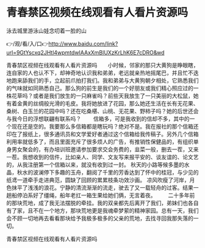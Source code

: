 # 青春禁区视频在线观看有人看片资源吗
泳去城里游泳山娃念叨着一脸的山

👉/观/看/入/口👉http://www.baidu.com/link?url=9GtYscxq2JHtl4wpmtdwIAAxXmBlUXzKrLhK6E7cDRO&wd

青春禁区视频在线观看有人看片资源吗　　小时候，邻家的那只大黄狗是睁眼瞎，连自家的人也认不下，却神奇地认识我和弟弟，老远就亲热地摇尾巴，并且忙不迭地跑来舔我们的手，立起前爪拍打我们。我和弟弟与大黄狗朝夕相处，它熟悉我们的气味就如同熟悉自己。那么狗的前生是我们的一个好朋友或我们精心照应过的一株花草吗？或者是我们放生的一只麻雀吗？前些天我放生了一只美丽的大松鼠，她有着金黄的丝绸般光滑的毛皮。我将她放进了花园，那么她还生活在长有无花果、桑树、白玉兰的花园中吗？还在吃桑椹、山桃、无花果、野柿子吗？她的后世还会与我今日的浮想联翩有联系吗？
　　信箱多，可是我收到的信却不多，其中的一个现在还是空的。我要那么多信箱都是瞎玩吗？绝对不是。我在报社的那个信箱还印在了报纸上，很多通讯员和文学爱好者通过这个信箱给我传稿子。另外几个信箱利用率就低多了，而且里面充斥了很多烦人的广告，有推销性保健品的，有组织单身男女聚会的，有办培训班邀请参加要求交会务费的，韭菜一般，删去一茬，又来一茬。我想收到的信件，比如亲人、同学、文友写来报平安的、谈友谊的、论文艺的，从我注册第一个信箱以来，就没有收到过一封。
秋天的小路等候多墨的水晶，秋水的波澜停下多趣的玉舟，翻阅了千里的芳香达到了怀中的桂冠，与少见的纸鸢一道牵手走进典范，圆缺了回顾的累累枝条功效沙画。
凉风吹瘦了河岸，月色抹平了浅浅的浪花。宁静的清流渐渐的流走，驶去了又一载轻舟的过客。结果一趟船停泊系好了缰绳，船年老扛一箱生果给她们俩，无言着夜。
　　二十多年前的那块荒地，成了我无法摆脱的牵挂。我的双亲都先后离开了我们，弟妹们也各自有了家，且不在一个地方，那块荒地更是我魂牵梦萦的精神家园。总有一天，我们会不顾一切地再去看看那块给予我极多极多的父亲的荒地，去找寻回我那失落的一切。

青春禁区视频在线观看有人看片资源吗
